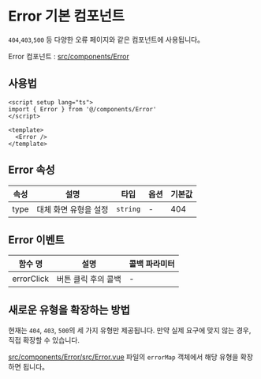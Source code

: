 # Error 기본 컴포넌트

`404`,`403`,`500` 등 다양한 오류 페이지와 같은 컴포넌트에 사용됩니다。

Error 컴포넌트 : [src/components/Error](https://github.com/web2-solution/web2-vue-framework/tree/demo/src/components/Error) 

## 사용법

```vue
<script setup lang="ts">
import { Error } from '@/components/Error'
</script>

<template>
  <Error />
</template>

```

## Error 속성

| 속성 | 설명 | 타입 | 옵션 | 기본값 |
| ---- | ---- | ---- | ---- | ---- |
| type | 대체 화면 유형을 설정 | `string` | - | 404 |

## Error 이벤트

| 함수 명 | 설명 | 콜백 파라미터 |
| ---- | ---- | ---- |
| errorClick | 버튼 클릭 후의 콜백 | - |

## 새로운 유형을 확장하는 방법

현재는 `404`, `403`, `500`의 세 가지 유형만 제공됩니다. 만약 실제 요구에 맞지 않는 경우, 직접 확장할 수 있습니다.

[src/components/Error/src/Error.vue](https://github.com/web2-solution/web2-vue-framework/blob/demo/src/components/Error/src/Error.vue) 파일의 `errorMap` 객체에서 해당 유형을 확장하면 됩니다。
